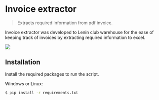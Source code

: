 # Invoice extractor
> Extracts required information from pdf invoice.



Invoice extractor was developed to Lenin club warehouse for the ease of keeping track of invoices by extracting required information to excel.

![](header.png)

## Installation

Install the required packages to run the script.

Windows or Linux:

```sh
$ pip install -r requirements.txt
```




